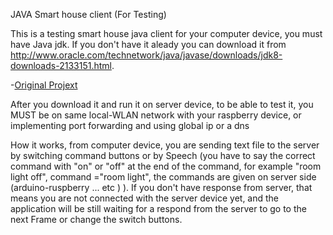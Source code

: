 JAVA Smart house client (For Testing)

This is a testing smart house java client for your computer device, you must have Java jdk. If you don't have it aleady you can download it from http://www.oracle.com/technetwork/java/javase/downloads/jdk8-downloads-2133151.html.



-[Original Projext](https://github.com/tsoglani/SpeechRaspberrySmartHouse) </br>

After you download it and run it on server device, to be able to test it, you MUST be on same local-WLAN network with your raspberry device, or implementing port forwarding and using global ip or a dns

How it works, from computer device, you are sending text file to the server by switching command buttons or by Speech (you have to say the correct command with "on" or "off" at the end of the command, for example "room light off", command ="room light", the commands are given on server side (arduino-ruspberry ... etc ) ). If you don't have response from server, that means you are not connected with the server device yet, and the application will be still waiting for a respond from the server to go to the next Frame or change the switch buttons.
